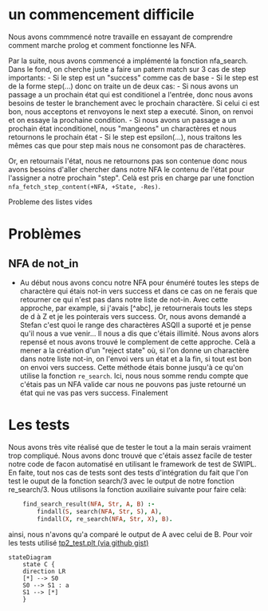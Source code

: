 # un commencement difficile

Nous avons commmencé notre travaille en essayant de comprendre comment marche prolog et comment fonctionne les NFA. 

Par la suite, nous avons commencé a implémenté la fonction nfa_search. Dans le fond, on cherche juste a faire un patern match sur 3 cas de step importants:
    - Si le step est un "success" comme cas de base
    - Si le step est de la forme step(...) donc on traite un de deux cas:
        - Si nous avons un passage a un prochain état qui est conditionel a l'entrée, donc nous avons besoins de tester le branchement avec le prochain charactère. Si celui ci est bon, nous acceptons et renvoyons le next step a executé. Sinon, on renvoi et on essaye la prochaine condition.
        - Si nous avons un passage a un prochain état inconditionel, nous "mangeons" un charactères et nous retournons le prochain état
    - Si le step est epsilon(...), nous traitons les mêmes cas que pour step mais nous ne consomont pas de charactères. 

Or, en retournais l'état, nous ne retournons pas son contenue donc nous avons besoins d'aller chercher dans notre NFA le contenu de l'état pour l'assigner a notre prochain "step". Celà est pris en charge par une fonction ```nfa_fetch_step_content(+NFA, +State, -Res)```. 

Probleme des listes vides


# Problèmes 

## NFA de not_in
- Au début nous avons concu notre NFA pour énuméré toutes les steps de charactère qui étais not-in vers success et dans ce cas on ne ferais que retourner ce qui n'est pas dans notre liste de not-in. Avec cette approche, par example, si j'avais [^abc], je retournerais touts les steps de d à Z et je les pointerais vers success. Or, nous avons demandé a Stefan c'est quoi le range des charactères ASQII a suporté et je pense qu'il nous a vue venir... Il nous a dis que c'étais illimité. Nous avons alors repensé et nous avons trouvé le complement de cette approche. Celà a mener a la création d'un "reject state" où, si l'on donne un charactère dans notre liste not-in, on l'envoi vers un état et a la fin, si tout est bon on envoi vers success. 
Cette méthode étais bonne jusqu'à ce qu'on utilise la fonction ```re_search```. Ici, nous nous somme rendu compte que c'étais pas un NFA valide car nous ne pouvons pas juste retourné un état qui ne vas pas vers success. Finalement


# Les tests

Nous avons très vite réalisé que de tester le tout a la main serais vraiment trop compliqué. Nous avons donc trouvé que c'étais assez facile de tester notre code de facon automatisé en utilisant le framework de test de SWIPL. En faite, tout nos cas de tests sont des tests d'intégration du fait que l'on test le ouput de la fonction search/3 avec le output de notre fonction re_search/3. Nous utilisons la fonction auxiliaire suivante pour faire celà: 

``` prolog
    find_search_result(NFA, Str, A, B) :-
        findall(S, search(NFA, Str, S), A),
        findall(X, re_search(NFA, Str, X), B).
```

ainsi, nous n'avons qu'a comparé le output de A avec celui de B. 
Pour voir les tests utilisé [tp2_test.plt (via github gist)](https://gist.github.com/jeankhoury0/a6e835df89e4d1432bd6e588435d5aae)


```mermaid
stateDiagram
    state C {
    direction LR
    [*] --> S0
    S0 --> S1 : a
    S1 --> [*] 
    }

    
```